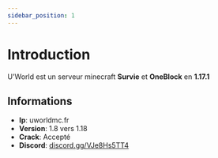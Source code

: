 ```yaml
---
sidebar_position: 1
---
```


# Introduction

U'World est un serveur minecraft **Survie** et **OneBlock** en **1.17.1**

## Informations
- **Ip**: uworldmc.fr
- **Version**: 1.8 vers 1.18
- **Crack**: Accepté
- **Discord**: [discord.gg/VJe8Hs5TT4](https://discord.gg/VJe8Hs5TT4)